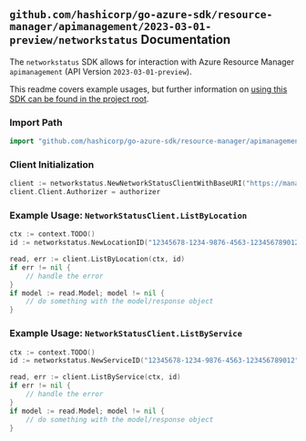 
## `github.com/hashicorp/go-azure-sdk/resource-manager/apimanagement/2023-03-01-preview/networkstatus` Documentation

The `networkstatus` SDK allows for interaction with Azure Resource Manager `apimanagement` (API Version `2023-03-01-preview`).

This readme covers example usages, but further information on [using this SDK can be found in the project root](https://github.com/hashicorp/go-azure-sdk/tree/main/docs).

### Import Path

```go
import "github.com/hashicorp/go-azure-sdk/resource-manager/apimanagement/2023-03-01-preview/networkstatus"
```


### Client Initialization

```go
client := networkstatus.NewNetworkStatusClientWithBaseURI("https://management.azure.com")
client.Client.Authorizer = authorizer
```


### Example Usage: `NetworkStatusClient.ListByLocation`

```go
ctx := context.TODO()
id := networkstatus.NewLocationID("12345678-1234-9876-4563-123456789012", "example-resource-group", "serviceValue", "locationValue")

read, err := client.ListByLocation(ctx, id)
if err != nil {
	// handle the error
}
if model := read.Model; model != nil {
	// do something with the model/response object
}
```


### Example Usage: `NetworkStatusClient.ListByService`

```go
ctx := context.TODO()
id := networkstatus.NewServiceID("12345678-1234-9876-4563-123456789012", "example-resource-group", "serviceValue")

read, err := client.ListByService(ctx, id)
if err != nil {
	// handle the error
}
if model := read.Model; model != nil {
	// do something with the model/response object
}
```
